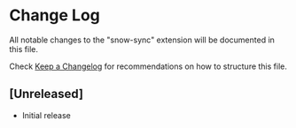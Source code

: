 # Change Log
All notable changes to the "snow-sync" extension will be documented in this file.

Check [Keep a Changelog](http://keepachangelog.com/) for recommendations on how to structure this file.

## [Unreleased]
- Initial release